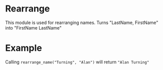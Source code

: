 Rearrange
=========

This module is used for rearranging names.
Turns "LastName, FirstName" into "FirstName LastName"

# Example

Calling `rearrange_name("Turning", "Alan")` will return `"Alan Turning"`
